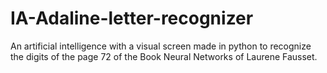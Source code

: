 # IA-Adaline-letter-recognizer
An artificial intelligence with a visual screen made in python to recognize the digits of the page 72 of the Book Neural Networks of Laurene Fausset.
